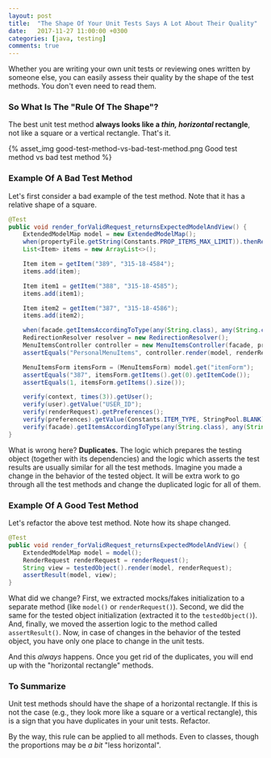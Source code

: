 ```yaml
---
layout: post
title:  "The Shape Of Your Unit Tests Says A Lot About Their Quality"
date:   2017-11-27 11:00:00 +0300
categories: [java, testing]
comments: true
---
```


Whether you are writing your own unit tests or reviewing ones written by someone else, you can easily assess their quality by the shape of the test methods. You don't even need to read them.

### So What Is The "Rule Of The Shape"?

The best unit test method __always looks like a _thin, horizontal_ rectangle__, not like a square or a vertical rectangle. That's it.

{% asset_img good-test-method-vs-bad-test-method.png Good test method vs bad test method %}

### Example Of A Bad Test Method

Let's first consider a bad example of the test method. Note that it has a relative shape of a square.

```java
@Test
public void render_forValidRequest_returnsExpectedModelAndView() {
    ExtendedModelMap model = new ExtendedModelMap();
    when(propertyFile.getString(Constants.PROP_ITEMS_MAX_LIMIT)).thenReturn("");
    List<Item> items = new ArrayList<>();

    Item item = getItem("389", "315-18-4584");
    items.add(item);

    Item item1 = getItem("388", "315-18-4585");
    items.add(item1);

    Item item2 = getItem("387", "315-18-4586");
    items.add(item2);

    when(facade.getItemsAccordingToType(any(String.class), any(String.class))).thenReturn(items);
    RedirectionResolver resolver = new RedirectionResolver();
    MenuItemsController controller = new MenuItemsController(facade, propertyFile, service, resolver);
    assertEquals("PersonalMenuItems", controller.render(model, renderRequest));

    MenuItemsForm itemsForm = (MenuItemsForm) model.get("itemForm");
    assertEquals("387", itemsForm.getItems().get(0).getItemCode());
    assertEquals(1, itemsForm.getItems().size());

    verify(context, times(3)).getUser();
    verify(user).getValue("USER_ID");
    verify(renderRequest).getPreferences();
    verify(preferences).getValue(Constants.ITEM_TYPE, StringPool.BLANK);
    verify(facade).getItemsAccordingToType(any(String.class), any(String.class));
}
```

What is wrong here? __Duplicates.__ The logic which prepares the testing object (together with its dependencies) and the logic which asserts the test results are usually similar for all the test methods. Imagine you made a change in the behavior of the tested object. It will be extra work to go through all the test methods and change the duplicated logic for all of them.

### Example Of A Good Test Method

Let's refactor the above test method. Note how its shape changed.

```java
@Test
public void render_forValidRequest_returnsExpectedModelAndView() {
    ExtendedModelMap model = model();
    RenderRequest renderRequest = renderRequest();
    String view = testedObject().render(model, renderRequest);
    assertResult(model, view);
}
```

What did we change? First, we extracted mocks/fakes initialization to a separate method (like `model()` or `renderRequest()`). Second, we did the same for the tested object initialization (extracted it to the `testedObject()`). And, finally, we moved the assertion logic to the method called `assertResult()`. Now, in case of changes in the behavior of the tested object, you have only one place to change in the unit tests.

And this _always_ happens. Once you get rid of the duplicates, you will end up with the "horizontal rectangle" methods.

### To Summarize

Unit test methods should have the shape of a horizontal rectangle. If this is not the case (e.g., they look more like a square or a vertical rectangle), this is a sign that you have duplicates in your unit tests. Refactor.

By the way, this rule can be applied to all methods. Even to classes, though the proportions may be _a bit_ "less horizontal".
